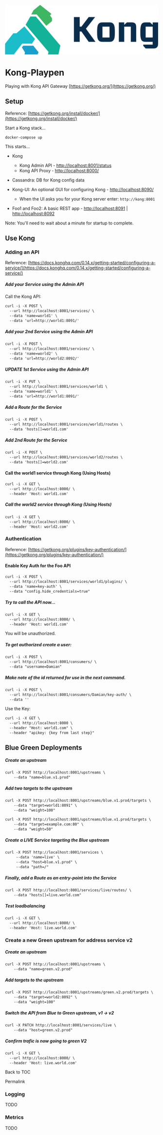 ![Screenshot](img/kong_logo.png)
# Kong-Playpen


Playing with Kong API Gateway [https://getkong.org/](https://getkong.org/)

## Setup

Reference: [https://getkong.org/install/docker/](https://getkong.org/install/docker/)

Start a Kong stack...

```
docker-compose up
```
This starts...

* Kong
  * Kong Admin API - [http://localhost:8001/status](http://localhost:8001/status)
  * Kong API Proxy - [http://localhost:8000/](http://localhost:8000)
  
* Cassandra: DB for Kong config data

* Kong-UI: An optional GUI for configuring Kong - [http://localhost:8090/](http://localhost:8090)
  * When the UI asks you for your Kong server enter: ```http://kong:8001```

* Foo1 and Foo2: A basic REST app - [http://localhost:8091](http://localhost:8091) | [http://localhost:8092](http://localhost:8092)

Note: You'll need to wait about a minute for startup to complete.

## Use Kong

### Adding an API

Reference: [https://docs.konghq.com/0.14.x/getting-started/configuring-a-service/](https://docs.konghq.com/0.14.x/getting-started/configuring-a-service/)

#####  Add your Service using the Admin API

Call the Kong API:

```
curl -i -X POST \
  --url http://localhost:8001/services/ \
  --data 'name=world1' \
  --data 'url=http://world1:8091/'
```


#####  Add your 2nd Service using the Admin API

```
curl -i -X POST \
  --url http://localhost:8001/services/ \
  --data 'name=world2' \
  --data 'url=http://world2:8092/'
```

#####  UPDATE 1st Service using the Admin API

```
curl -i -X PUT \
  --url http://localhost:8001/services/world1 \
  --data 'name=world1' \
  --data 'url=http://world1:8091/'
```

#####  Add a Route for the Service

```
curl -i -X POST \
  --url http://localhost:8001/services/world1/routes \
  --data 'hosts[]=world1.com'
```

#####  Add 2nd Route for the Service

```
curl -i -X POST \
  --url http://localhost:8001/services/world2/routes \
  --data 'hosts[]=world2.com'
```


#### Call the world1 service through Kong (Using Hosts)

```
curl -i -X GET \
  --url http://localhost:8000/ \
  --header 'Host: world1.com'
```

##### Call the world2 service through Kong (Using Hosts)

```
curl -i -X GET \
  --url http://localhost:8000/ \
  --header 'Host: world2.com'
```



### Authentication

Reference: [https://getkong.org/plugins/key-authentication/](https://getkong.org/plugins/key-authentication/)

#### Enable Key Auth for the Foo API

```
curl -i -X POST \
  --url http://localhost:8001/services/world1/plugins/ \
  --data 'name=key-auth' \
  --data "config.hide_credentials=true"
```

##### Try to call the API now...

```
curl -i -X GET \
  --url http://localhost:8000/ \
  --header 'Host: world1.com'
```

You will be unauthorized.

##### To get authorized create a user:

```
curl -i -X POST \
  --url http://localhost:8001/consumers/ \
  --data "username=Damian"
```

##### Make note of the id returned for use in the next command.

```
curl -i -X POST \
  --url http://localhost:8001/consumers/Damian/key-auth/ \
  --data ''
```

Use the Key:

```
curl -i -X GET \
  --url http://localhost:8000 \
  --header "Host: world1.com" \
  --header "apikey: {key from last step}"
 ```


## Blue Green Deployments

##### Create an upstream

```
curl -X POST http://localhost:8001/upstreams \
    --data "name=blue.v1.prod"
```

##### Add two targets to the upstream

```
curl -X POST http://localhost:8001/upstreams/blue.v1.prod/targets \
    --data "target=world1:8091" \
    --data "weight=100"
```

```
curl -X POST http://localhost:8001/upstreams/blue.v1.prod/targets \
    --data "target=example.com:80" \
    --data "weight=50"
```


##### Create a LIVE Service targeting the Blue upstream

```
curl -X POST http://localhost:8001/services \
     --data 'name=live' \
     --data "host=blue.v1.prod" \
     --data "path=/"
```

##### Finally, add a Route as an entry-point into the Service

```
curl -X POST http://localhost:8001/services/live/routes/ \
    --data "hosts[]=live.world.com"
```

##### Test loadbalancing

```
curl -i -X GET \
  --url http://localhost:8000/ \
  --header 'Host: live.world.com'
```


### Create a new Green upstream for address service v2

##### Create an upstream

```
curl -X POST http://localhost:8001/upstreams \
    --data "name=green.v2.prod"
```

##### Add targets to the upstream

```
curl -X POST http://localhost:8001/upstreams/green.v2.prod/targets \
    --data "target=world2:8092" \
    --data "weight=100"
```


##### Switch the API from Blue to Green upstream, v1 -> v2

```
curl -X PATCH http://localhost:8001/services/live \
    --data "host=green.v2.prod"
```

##### Confirm trafic is now going to green V2

```
curl -i -X GET \
  --url http://localhost:8000/ \
  --header 'Host: live.world.com'
```

Back to TOC

Permalink

### Logging

TODO 

### Metrics

TODO
